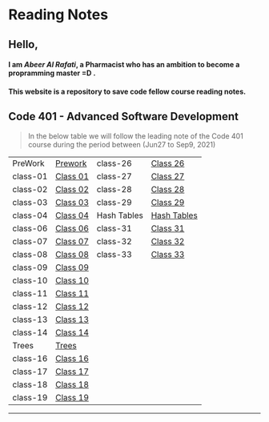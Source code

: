 # Reading Notes

## Hello,

#### I am _Abeer Al Rafati_, a Pharmacist who has an ambition to become a propramming master =D .

#### This website is a repository to save code fellow course reading notes.

## Code 401 - Advanced Software Development

> In the below table we will follow the leading note of the Code 401 course during the period between (Jun27 to Sep9, 2021)

|          |                                                                    |          |                                                                    |
| -------- | ------------------------------------------------------------------ | -------- | ------------------------------------------------------------------ |
| PreWork  | [Prework](https://abeeral-rafati.github.io/Read_Note/401/PreWork)  | class-26 | [Class 26](https://abeeral-rafati.github.io/Read_Note/401/Class26) |
| class-01 | [Class 01](https://abeeral-rafati.github.io/Read_Note/401/Class01) | class-27 | [Class 27](https://abeeral-rafati.github.io/Read_Note/401/Class27) |
| class-02 | [Class 02](https://abeeral-rafati.github.io/Read_Note/401/Class02) | class-28 | [Class 28](https://abeeral-rafati.github.io/Read_Note/401/Class28) |
| class-03 | [Class 03](https://abeeral-rafati.github.io/Read_Note/401/Class03) | class-29 | [Class 29](https://abeeral-rafati.github.io/Read_Note/401/Class29) |
| class-04 | [Class 04](https://abeeral-rafati.github.io/Read_Note/401/Class04) | Hash Tables | [Hash Tables](https://abeeral-rafati.github.io/Read_Note/401/HashTables) |
| class-06 | [Class 06](https://abeeral-rafati.github.io/Read_Note/401/Class06) |class-31 | [Class 31](https://abeeral-rafati.github.io/Read_Note/401/Class31) |
| class-07 | [Class 07](https://abeeral-rafati.github.io/Read_Note/401/Class07) | class-32 | [Class 32](https://abeeral-rafati.github.io/Read_Note/401/Class32) |
| class-08 | [Class 08](https://abeeral-rafati.github.io/Read_Note/401/Class08) | class-33 | [Class 33](https://abeeral-rafati.github.io/Read_Note/401/Class33) |
| class-09 | [Class 09](https://abeeral-rafati.github.io/Read_Note/401/Class09) |
| class-10 | [Class 10](https://abeeral-rafati.github.io/Read_Note/401/Class10) |
| class-11 | [Class 11](https://abeeral-rafati.github.io/Read_Note/401/Class11) |
| class-12 | [Class 12](https://abeeral-rafati.github.io/Read_Note/401/Class12) |
| class-13 | [Class 13](https://abeeral-rafati.github.io/Read_Note/401/Class13) |
| class-14 | [Class 14](https://abeeral-rafati.github.io/Read_Note/401/Class14) |
| Trees    | [Trees](https://abeeral-rafati.github.io/Read_Note/401/Trees)      |
| class-16 | [Class 16](https://abeeral-rafati.github.io/Read_Note/401/Class16) |
| class-17 | [Class 17](https://abeeral-rafati.github.io/Read_Note/401/Class17) |
| class-18 | [Class 18](https://abeeral-rafati.github.io/Read_Note/401/Class18) |
| class-19 | [Class 19](https://abeeral-rafati.github.io/Read_Note/401/Class19) |

---
